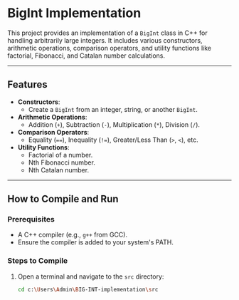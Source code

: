 # BigInt Implementation

This project provides an implementation of a `BigInt` class in C++ for handling arbitrarily large integers. It includes various constructors, arithmetic operations, comparison operators, and utility functions like factorial, Fibonacci, and Catalan number calculations.

---

## Features

- **Constructors**:
  - Create a `BigInt` from an integer, string, or another `BigInt`.
- **Arithmetic Operations**:
  - Addition (`+`), Subtraction (`-`), Multiplication (`*`), Division (`/`).
- **Comparison Operators**:
  - Equality (`==`), Inequality (`!=`), Greater/Less Than (`>`, `<`), etc.
- **Utility Functions**:
  - Factorial of a number.
  - Nth Fibonacci number.
  - Nth Catalan number.

---

## How to Compile and Run

### Prerequisites
- A C++ compiler (e.g., `g++` from GCC).
- Ensure the compiler is added to your system's PATH.

### Steps to Compile
1. Open a terminal and navigate to the `src` directory:
   ```bash
   cd c:\Users\Admin\BIG-INT-implementation\src
   ```